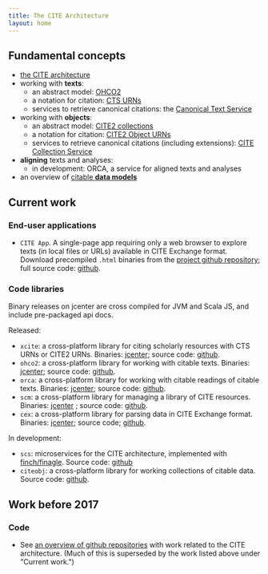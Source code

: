 ```yaml
---
title: The CITE Architecture
layout: home
---
```




## Fundamental concepts


-   [the CITE architecture](about)
-   working with **texts**:
    -   an abstract model: [OHCO2](ohco2)
    -   a notation for citation: [CTS URNs](ctsurn)
    -   services to retrieve canonical citations: the [Canonical Text Service](cts)
-   working with **objects**:
    -   an abstract model:  [CITE2 collections](cite2)
    -   a notation for citation: [CITE2 Object URNs](cite2urn)
    -   services to retrieve canonical citations (including extensions): [CITE Collection Service](citecoll)
-   **aligning** texts and analyses:
    -   in development: ORCA, a service for aligned texts and analyses
-   an overview of [citable **data models**](datamodels)

## Current work

### End-user applications

- `CITE App`.  A single-page app requiring only a web browser to explore texts (in local files or URLs) available in CITE Exchange format.  Download precompiled `.html` binaries from the [project github repository](https://github.com/cite-architecture/CITE-App/tree/master/downloads); full source code: [github](https://github.com/cite-architecture/CITE-App).

### Code libraries

Binary releases on jcenter are cross compiled for JVM and Scala JS, and include pre-packaged api docs.

Released:

- `xcite`:  a cross-platform library for citing scholarly resources with CTS URNs or CITE2 URNs. Binaries: [jcenter](https://bintray.com/neelsmith/maven/xcite); source code: [github](https://github.com/cite-architecture/xcite).
- `ohco2`: a cross-platform library for working with citable texts. Binaries: [jcenter](https://bintray.com/neelsmith/maven/ohco2); source code: [github](https://github.com/cite-architecture/ohco2).
- `orca`: a cross-platform library for working with citable readings of citable texts.  Binaries: [jcenter](https://bintray.com/neelsmith/maven/orca); source code: [github](https://github.com/cite-architecture/orca).
- `scm`: a cross-platform library for managing a library of CITE resources.  Binaries: [jcenter](https://bintray.com/neelsmith/maven/scm) ; source code: [github](https://github.com/cite-architecture/scm).
- `cex`: a cross-platform library for parsing data in CITE Exchange format.  Binaries: [jcenter](https://bintray.com/neelsmith/maven/cex); source code;  [github](https://github.com/cite-architecture/cex).

In development:


- `scs`: microservices for the CITE architecture, implemented with [finch/finagle](https://github.com/finagle/finch).  Source code: [github](https://github.com/cite-architecture/scs)
- `citeobj`: a cross-platform library for working collections of citable data.  Source code: [github](https://github.com/cite-architecture/citeobj).

## Work before 2017

### Code

- See [an overview of github repositories](repos) with work related to the CITE architecture. (Much of this is superseded by the work listed above under "Current work.")
